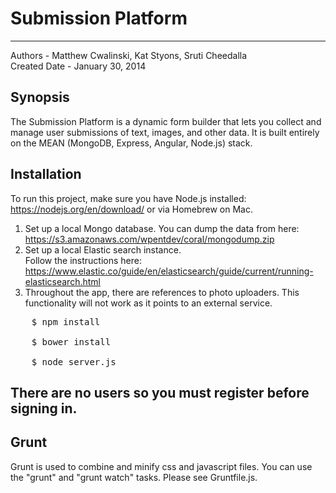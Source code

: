 Submission Platform
===================
--------------------
Authors - Matthew Cwalinski, Kat Styons, Sruti Cheedalla <br>
Created Date - January 30, 2014 <br>

## Synopsis

The Submission Platform is a dynamic form builder that lets you collect and manage user submissions of text, images, and other data. It is built entirely on the MEAN (MongoDB, Express, Angular, Node.js) stack.

## Installation

To run this project, make sure you have Node.js installed: https://nodejs.org/en/download/ or via Homebrew on Mac. <br>
1. Set up a local Mongo database. You can dump the data from here: https://s3.amazonaws.com/wpentdev/coral/mongodump.zip<br>
2. Set up a local Elastic search instance.<br> Follow the instructions here: https://www.elastic.co/guide/en/elasticsearch/guide/current/running-elasticsearch.html
3. Throughout the app, there are references to photo uploaders. This functionality will not work as it points to an external service.<br>


<pre>
	$ npm install <br>
	$ bower install<br>
	$ node server.js
</pre>

## There are no users so you must register before signing in.

## Grunt  
Grunt is used to combine and minify css and javascript files. You can use the "grunt" and "grunt watch" tasks. Please see Gruntfile.js.
